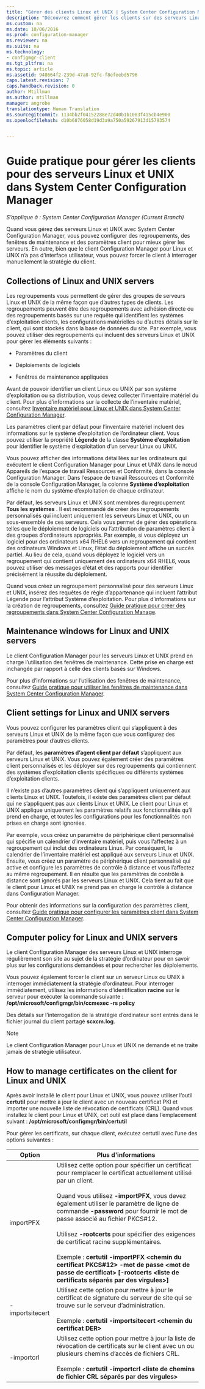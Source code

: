 ```yaml
---
title: "Gérer des clients Linux et UNIX | System Center Configuration Manager"
description: "Découvrez comment gérer les clients sur des serveurs Linux et UNIX dans System Center Configuration Manager."
ms.custom: na
ms.date: 10/06/2016
ms.prod: configuration-manager
ms.reviewer: na
ms.suite: na
ms.technology:
- configmgr-client
ms.tgt_pltfrm: na
ms.topic: article
ms.assetid: 948664f2-239d-47a8-92fc-f8efeebd5796
caps.latest.revision: 7
caps.handback.revision: 0
author: Mtillman
ms.author: mtillman
manager: angrobe
translationtype: Human Translation
ms.sourcegitcommit: 1134bb2f04152288e72d40b1b1083f415cb4e900
ms.openlocfilehash: d10b6876058d19d3a9a750a59267913d15793574


---
```

# <a name="how-to-manage-clients-for-linux-and-unix-servers-in-system-center-configuration-manager"></a>Guide pratique pour gérer les clients pour des serveurs Linux et UNIX dans System Center Configuration Manager

*S’applique à : System Center Configuration Manager (Current Branch)*

Quand vous gérez des serveurs Linux et UNIX avec System Center Configuration Manager, vous pouvez configurer des regroupements, des fenêtres de maintenance et des paramètres client pour mieux gérer les serveurs. En outre, bien que le client Configuration Manager pour Linux et UNIX n’a pas d’interface utilisateur, vous pouvez forcer le client à interroger manuellement la stratégie du client.

##  <a name="a-namebkmkcollectionsforlnua-collections-of-linux-and-unix-servers"></a><a name="BKMK_CollectionsforLnU"></a> Collections of Linux and UNIX servers  
 Les regroupements vous permettent de gérer des groupes de serveurs Linux et UNIX de la même façon que d’autres types de clients. Les regroupements peuvent être des regroupements avec adhésion directe ou des regroupements basés sur une requête qui identifient les systèmes d’exploitation clients, les configurations matérielles ou d’autres détails sur le client, qui sont stockés dans la base de données du site. Par exemple, vous pouvez utiliser des regroupements qui incluent des serveurs Linux et UNIX pour gérer les éléments suivants :  

-   Paramètres du client  

-   Déploiements de logiciels  

-   Fenêtres de maintenance appliquées  

 Avant de pouvoir identifier un client Linux ou UNIX par son système d’exploitation ou sa distribution, vous devez collecter l’inventaire matériel du client. Pour plus d’informations sur la collecte de l’inventaire matériel, consultez [Inventaire matériel pour Linux et UNIX dans System Center Configuration Manager](../../../core/clients/manage/inventory/hardware-inventory-for-linux-and-unix.md).  

 Les paramètres client par défaut pour l’inventaire matériel incluent des informations sur le système d’exploitation de l’ordinateur client. Vous pouvez utiliser la propriété **Légende** de la classe **Système d’exploitation** pour identifier le système d’exploitation d’un serveur Linux ou UNIX.  

 Vous pouvez afficher des informations détaillées sur les ordinateurs qui exécutent le client Configuration Manager pour Linux et UNIX dans le nœud Appareils de l’espace de travail Ressources et Conformité, dans la console Configuration Manager. Dans l’espace de travail Ressources et Conformité de la console Configuration Manager, la colonne **Système d’exploitation** affiche le nom du système d’exploitation de chaque ordinateur.  

 Par défaut, les serveurs Linux et UNIX sont membres du regroupement **Tous les systèmes** . Il est recommandé de créer des regroupements personnalisés qui incluent uniquement les serveurs Linux et UNIX, ou un sous-ensemble de ces serveurs. Cela vous permet de gérer des opérations telles que le déploiement de logiciels ou l’attribution de paramètres client à des groupes d’ordinateurs appropriés. Par exemple, si vous déployez un logiciel pour des ordinateurs x64 RHEL6 vers un regroupement qui contient des ordinateurs Windows et Linux, l’état du déploiement affiche un succès partiel. Au lieu de cela, quand vous déployez le logiciel vers un regroupement qui contient uniquement des ordinateurs x64 RHEL6, vous pouvez utiliser des messages d’état et des rapports pour identifier précisément la réussite du déploiement.  

 Quand vous créez un regroupement personnalisé pour des serveurs Linux et UNIX, insérez des requêtes de règle d’appartenance qui incluent l’attribut Légende pour l’attribut Système d’exploitation. Pour plus d’informations sur la création de regroupements, consultez [Guide pratique pour créer des regroupements dans System Center Configuration Manage](../../../core/clients/manage/collections/create-collections.md).  

##  <a name="a-namebkmkmaintenancewindowsforlnua-maintenance-windows-for-linux-and-unix-servers"></a><a name="BKMK_MaintenanceWindowsforLnU"></a> Maintenance windows for Linux and UNIX servers  
 Le client Configuration Manager pour les serveurs Linux et UNIX prend en charge l’utilisation des fenêtres de maintenance. Cette prise en charge est inchangée par rapport à celle des clients basés sur Windows.  

 Pour plus d’informations sur l’utilisation des fenêtres de maintenance, consultez [Guide pratique pour utiliser les fenêtres de maintenance dans System Center Configuration Manager](../../../core/clients/manage/collections/use-maintenance-windows.md).  

##  <a name="a-namebkmkclientsettingsforlnua-client-settings-for-linux-and-unix-servers"></a><a name="BKMK_ClientSettingsforLnU"></a> Client settings for Linux and UNIX servers  
 Vous pouvez configurer les paramètres client qui s’appliquent à des serveurs Linux et UNIX de la même façon que vous configurez des paramètres pour d’autres clients.  

 Par défaut, les **paramètres d’agent client par défaut** s’appliquent aux serveurs Linux et UNIX. Vous pouvez également créer des paramètres client personnalisés et les déployer sur des regroupements qui contiennent des systèmes d’exploitation clients spécifiques ou différents systèmes d’exploitation clients.  

 Il n’existe pas d’autres paramètres client qui s’appliquent uniquement aux clients Linux et UNIX. Toutefois, il existe des paramètres client par défaut qui ne s’appliquent pas aux clients Linux et UNIX. Le client pour Linux et UNIX applique uniquement les paramètres relatifs aux fonctionnalités qu’il prend en charge, et toutes les configurations pour les fonctionnalités non prises en charge sont ignorées.  

 Par exemple, vous créez un paramètre de périphérique client personnalisé qui spécifie un calendrier d’inventaire matériel, puis vous l’affectez à un regroupement qui inclut des ordinateurs Linux. Par conséquent, le calendrier de l’inventaire matériel est appliqué aux serveurs Linux et UNIX. Ensuite, vous créez un paramètre de périphérique client personnalisé qui active et configure les paramètres de contrôle à distance et vous l’affectez au même regroupement. Il en résulte que les paramètres de contrôle à distance sont ignorés par les serveurs Linux et UNIX. Cela tient au fait que le client pour Linux et UNIX ne prend pas en charge le contrôle à distance dans Configuration Manager.  

 Pour obtenir des informations sur la configuration des paramètres client, consultez [Guide pratique pour configurer les paramètres client dans System Center Configuration Manager](../../../core/clients/deploy/configure-client-settings.md).  

##  <a name="a-namebkmkpolicyforlnua-computer-policy-for-linux-and-unix-servers"></a><a name="BKMK_PolicyforLnU"></a> Computer policy for Linux and UNIX servers  
 Le client Configuration Manager des serveurs Linux et UNIX interroge régulièrement son site au sujet de la stratégie d’ordinateur pour en savoir plus sur les configurations demandées et pour rechercher les déploiements.  

 Vous pouvez également forcer le client sur un serveur Linux ou UNIX à interroger immédiatement la stratégie d’ordinateur. Pour interroger immédiatement, utilisez les informations d’identification **racine** sur le serveur pour exécuter la commande suivante : **/opt/microsoft/configmgr/bin/ccmexec -rs policy**  

 Des détails sur l’interrogation de la stratégie d’ordinateur sont entrés dans le fichier journal du client partagé **scxcm.log**.  

> [!NOTE]  
>  Le client Configuration Manager pour Linux et UNIX ne demande et ne traite jamais de stratégie utilisateur.  

##  <a name="a-namebkmkmanagelinuxcertsa-how-to-manage-certificates-on-the-client-for-linux-and-unix"></a><a name="BKMK_ManageLinuxCerts"></a> How to manage certificates on the client for Linux and UNIX  
 Après avoir installé le client pour Linux et UNIX, vous pouvez utiliser l’outil **certutil** pour mettre à jour le client avec un nouveau certificat PKI et importer une nouvelle liste de révocation de certificats (CRL). Quand vous installez le client pour Linux et UNIX, cet outil est placé dans l’emplacement suivant : **/opt/microsoft/configmgr/bin/certutil**  

 Pour gérer les certificats, sur chaque client, exécutez certutil avec l’une des options suivantes :  

|Option|Plus d'informations|  
|------------|----------------------|  
|importPFX|Utilisez cette option pour spécifier un certificat pour remplacer le certificat actuellement utilisé par un client.<br /><br /> Quand vous utilisez **-importPFX**, vous devez également utiliser le paramètre de ligne de commande **-password** pour fournir le mot de passe associé au fichier PKCS#12.<br /><br /> Utilisez **-rootcerts** pour spécifier des exigences de certificat racine supplémentaires.<br /><br /> Exemple : **certutil -importPFX &lt;chemin du certificat PKCS#12> -mot de passe &lt;mot de passe de certificat\> [-rootcerts &lt;liste de certificats séparés par des virgules>]**|  
|-importsitecert|Utilisez cette option pour mettre à jour le certificat de signature du serveur de site qui se trouve sur le serveur d’administration.<br /><br /> Exemple : **certutil -importsitecert &lt;chemin du certificat DER\>**|  
|-importcrl|Utilisez cette option pour mettre à jour la liste de révocation de certificats sur le client avec un ou plusieurs chemins d’accès de fichiers CRL.<br /><br /> Exemple : **certutil -importcrl &lt;liste de chemins de fichier CRL séparés par des virgules\>**|  



<!--HONumber=Nov16_HO1-->


